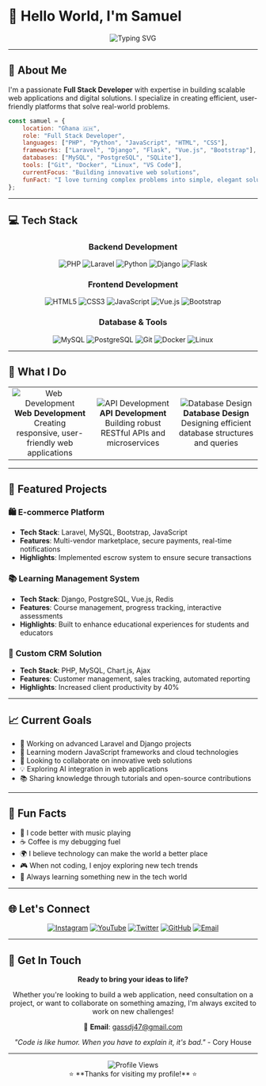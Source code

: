 # 👋 Hello World, I'm Samuel

<div align="center">
  <img src="https://readme-typing-svg.herokuapp.com?font=Fira+Code&size=30&duration=3000&pause=1000&color=00D4FF&center=true&vCenter=true&width=600&lines=Full+Stack+Developer;PHP+%26+Python+Specialist;Laravel+%26+Django+Expert;Building+Digital+Solutions" alt="Typing SVG" />
</div>

---

## 🚀 About Me

I'm a passionate **Full Stack Developer** with expertise in building scalable web applications and digital solutions. I specialize in creating efficient, user-friendly platforms that solve real-world problems.

```javascript
const samuel = {
    location: "Ghana 🇬🇭",
    role: "Full Stack Developer",
    languages: ["PHP", "Python", "JavaScript", "HTML", "CSS"],
    frameworks: ["Laravel", "Django", "Flask", "Vue.js", "Bootstrap"],
    databases: ["MySQL", "PostgreSQL", "SQLite"],
    tools: ["Git", "Docker", "Linux", "VS Code"],
    currentFocus: "Building innovative web solutions",
    funFact: "I love turning complex problems into simple, elegant solutions!"
};
```

---

## 💻 Tech Stack

<div align="center">

### Backend Development
![PHP](https://img.shields.io/badge/PHP-777BB4?style=for-the-badge&logo=php&logoColor=white)
![Laravel](https://img.shields.io/badge/Laravel-FF2D20?style=for-the-badge&logo=laravel&logoColor=white)
![Python](https://img.shields.io/badge/Python-3776AB?style=for-the-badge&logo=python&logoColor=white)
![Django](https://img.shields.io/badge/Django-092E20?style=for-the-badge&logo=django&logoColor=white)
![Flask](https://img.shields.io/badge/Flask-000000?style=for-the-badge&logo=flask&logoColor=white)

### Frontend Development
![HTML5](https://img.shields.io/badge/HTML5-E34F26?style=for-the-badge&logo=html5&logoColor=white)
![CSS3](https://img.shields.io/badge/CSS3-1572B6?style=for-the-badge&logo=css3&logoColor=white)
![JavaScript](https://img.shields.io/badge/JavaScript-F7DF1E?style=for-the-badge&logo=javascript&logoColor=black)
![Vue.js](https://img.shields.io/badge/Vue.js-35495E?style=for-the-badge&logo=vuedotjs&logoColor=4FC08D)
![Bootstrap](https://img.shields.io/badge/Bootstrap-563D7C?style=for-the-badge&logo=bootstrap&logoColor=white)

### Database & Tools
![MySQL](https://img.shields.io/badge/MySQL-005C84?style=for-the-badge&logo=mysql&logoColor=white)
![PostgreSQL](https://img.shields.io/badge/PostgreSQL-316192?style=for-the-badge&logo=postgresql&logoColor=white)
![Git](https://img.shields.io/badge/Git-F05032?style=for-the-badge&logo=git&logoColor=white)
![Docker](https://img.shields.io/badge/Docker-2496ED?style=for-the-badge&logo=docker&logoColor=white)
![Linux](https://img.shields.io/badge/Linux-FCC624?style=for-the-badge&logo=linux&logoColor=black)

</div>

---

## 🎯 What I Do

<div align="center">
  <table>
    <tr>
      <td align="center" width="33%">
        <img src="https://img.icons8.com/color/96/000000/web-design.png" alt="Web Development"/>
        <br><strong>Web Development</strong>
        <br>Creating responsive, user-friendly web applications
      </td>
      <td align="center" width="33%">
        <img src="https://img.icons8.com/color/96/000000/api-settings.png" alt="API Development"/>
        <br><strong>API Development</strong>
        <br>Building robust RESTful APIs and microservices
      </td>
      <td align="center" width="33%">
        <img src="https://img.icons8.com/color/96/000000/database.png" alt="Database Design"/>
        <br><strong>Database Design</strong>
        <br>Designing efficient database structures and queries
      </td>
    </tr>
  </table>
</div>

---

## 🌟 Featured Projects

### 🛍️ **E-commerce Platform**
- **Tech Stack**: Laravel, MySQL, Bootstrap, JavaScript
- **Features**: Multi-vendor marketplace, secure payments, real-time notifications
- **Highlights**: Implemented escrow system to ensure secure transactions

### 📚 **Learning Management System**
- **Tech Stack**: Django, PostgreSQL, Vue.js, Redis
- **Features**: Course management, progress tracking, interactive assessments
- **Highlights**: Built to enhance educational experiences for students and educators

### 🔧 **Custom CRM Solution**
- **Tech Stack**: PHP, MySQL, Chart.js, Ajax
- **Features**: Customer management, sales tracking, automated reporting
- **Highlights**: Increased client productivity by 40%

---

## 📈 Current Goals

- 🔭 Working on advanced Laravel and Django projects
- 🌱 Learning modern JavaScript frameworks and cloud technologies
- 👯 Looking to collaborate on innovative web solutions
- 💡 Exploring AI integration in web applications
- 📚 Sharing knowledge through tutorials and open-source contributions

---

## 🎨 Fun Facts

- 🎵 I code better with music playing
- ☕ Coffee is my debugging fuel
- 🌍 I believe technology can make the world a better place
- 🎮 When not coding, I enjoy exploring new tech trends
- 📖 Always learning something new in the tech world

---

## 🌐 Let's Connect

<div align="center">
  
[![Instagram](https://img.shields.io/badge/Instagram-E4405F?style=for-the-badge&logo=instagram&logoColor=white)](https://instagram.com/akwesigyekye01)
[![YouTube](https://img.shields.io/badge/YouTube-FF0000?style=for-the-badge&logo=youtube&logoColor=white)](https://youtube.com/@gassbuilds)
[![Twitter](https://img.shields.io/badge/Twitter-1DA1F2?style=for-the-badge&logo=twitter&logoColor=white)](https://twitter.com/sarpongakwesi)
[![GitHub](https://img.shields.io/badge/GitHub-100000?style=for-the-badge&logo=github&logoColor=white)](https://github.com/gassafrica)
[![Email](https://img.shields.io/badge/Email-D14836?style=for-the-badge&logo=gmail&logoColor=white)](mailto:gassdj47@gmail.com)

</div>

---

## 💬 Get In Touch

<div align="center">
  
**Ready to bring your ideas to life?**

Whether you're looking to build a web application, need consultation on a project, or want to collaborate on something amazing, I'm always excited to work on new challenges!

📧 **Email**: [gassdj47@gmail.com](mailto:gassdj47@gmail.com)

*"Code is like humor. When you have to explain it, it's bad."* - Cory House

</div>

---

<div align="center">
  <img src="https://komarev.com/ghpvc/?username=gassafrica&label=Profile%20views&color=0e75b6&style=flat" alt="Profile Views" />
</div>

<div align="center">
  ⭐ **Thanks for visiting my profile!** ⭐
</div>
